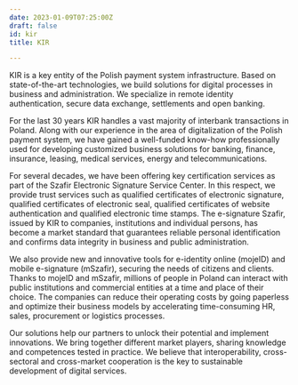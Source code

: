 ```yaml
---
date: 2023-01-09T07:25:00Z
draft: false
id: kir
title: KIR

---
```


KIR is a key entity of the Polish payment system infrastructure. Based on state-of-the-art technologies, we build solutions for digital processes in business and administration. We specialize in remote identity authentication, secure data exchange, settlements and open banking.

For the last 30 years KIR handles a vast majority of interbank transactions in Poland. Along with our experience in the area of digitalization of the Polish payment system, we have gained a well-funded know-how professionally used for developing customized business solutions for banking, finance, insurance, leasing, medical services, energy and telecommunications.

For several decades, we have been offering key certification services as part of the Szafir Electronic Signature Service Center. In this respect, we provide trust services such as qualified certificates of electronic signature, qualified certificates of electronic seal, qualified certificates of website authentication and qualified electronic time stamps. The e-signature Szafir, issued by KIR to companies, institutions and individual persons, has become a market standard that guarantees reliable personal identification and confirms data integrity in business and public administration.

We also provide new and innovative tools for e-identity online (mojeID) and mobile e-signature (mSzafir), securing the needs of citizens and clients. Thanks to mojeID and mSzafir, millions of people in Poland can interact with public institutions and commercial entities at a time and place of their choice. The companies can reduce their operating costs by going paperless and optimize their business models by accelerating time-consuming HR, sales, procurement or logistics processes.

Our solutions help our partners to unlock their potential and implement innovations. We bring together different market players, sharing knowledge and competences tested in practice. We believe that interoperability, cross-sectoral and cross-market cooperation is the key to sustainable development of digital services.

